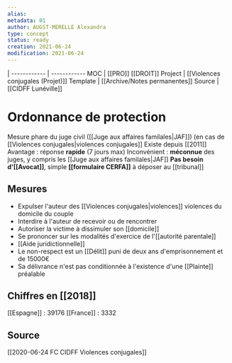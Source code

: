 ```yaml
---
alias:
metadata: 01
author: AUGST-MERELLE Alexandra
type: concept
status: ready
creation: 2021-06-24
modification: 2021-06-24
---
```

 | 
------------ | ------------
MOC | [[PRO]] [[DROIT]]
Project | [[Violences conjugales (Projet)]]
Template | [[Archive/Notes permanentes]]
Source | [[CIDFF Lunéville]]
# Ordonnance de protection
Mesure phare du juge civil ([[Juge aux affaires familales|JAF]]) (en cas de [[Violences conjugales|violences conjugales]]
Existe depuis [[2011]]
Avantage : réponse **rapide** (7 jours max)
Inconvénient : **méconnue** des juges, y compris les [[Juge aux affaires familales|JAF]]
**Pas besoin d'[[Avocat]]**, simple **[[formulaire CERFA]]** à déposer au [[tribunal]]
## Mesures
- Expulser l'auteur des [[Violences conjugales|violences]] violences du domicile du couple
- Interdire à l'auteur de recevoir ou de rencontrer
- Autoriser la victime à dissimuler son [[domicile]]
- Se prononcer sur les modalités d'exercice de l'[[autorité parentale]]
- [[Aide juridictionnelle]]
- Le non-respect est un [[Délit]] puni de deux ans d'emprisonnement et de 15000€
- Sa délivrance n'est pas conditionnée à l'existence d'une [[Plainte]] préalable
## Chiffres en [[2018]]
[[Espagne]] : 39176
[[France]] : 3332
## Source
[[2020-06-24 FC CIDFF Violences conjugales]]